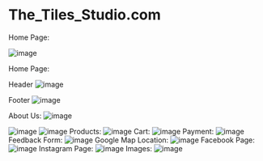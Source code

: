 # The_Tiles_Studio.com
Home Page: 

![image](https://github.com/rutujadpawar/Tiles-Studio/assets/122771999/b803ba88-9a9d-4350-991a-d00cb2f7c8c9)

Home Page: 

Header ![image](https://github.com/rutujadpawar/Tiles-Studio/assets/122771999/8031bcff-77e6-4ca4-abb9-f63c1444086d)

Footer ![image](https://github.com/rutujadpawar/Tiles-Studio/assets/122771999/7456aa78-dd89-4942-b941-70e7c866117d)

About Us: ![image](https://github.com/rutujadpawar/Tiles-Studio/assets/122771999/5151b40b-7a30-424b-a20f-00180607b912)

 ![image](https://github.com/rutujadpawar/Tiles-Studio/assets/122771999/6d5ffdfb-74f7-4565-bb56-c15175e48b58)
![image](https://github.com/rutujadpawar/Tiles-Studio/assets/122771999/f54c6f89-0639-4d94-aa79-89e2e57794c1)
Products: ![image](https://github.com/rutujadpawar/Tiles-Studio/assets/122771999/77c7c657-5cfa-42ba-b3d6-4ab5eefe8941)
Cart: ![image](https://github.com/rutujadpawar/Tiles-Studio/assets/122771999/7c02e50b-bf7e-4d27-acd5-ff33f2ba379e)
Payment: ![image](https://github.com/rutujadpawar/Tiles-Studio/assets/122771999/ad62aca3-4754-4cdb-8842-c3f04c204074)
Feedback Form: ![image](https://github.com/rutujadpawar/Tiles-Studio/assets/122771999/b1190ee0-6e13-40d1-ae98-47f80fba72f1)
Google Map Location: ![image](https://github.com/rutujadpawar/Tiles-Studio/assets/122771999/3887761a-e8e8-4645-afa2-f0a721c7cf58)
Facebook Page: ![image](https://github.com/rutujadpawar/Tiles-Studio/assets/122771999/5737e937-234a-458f-a81b-324e8ecb83ac)
Instagram Page: ![image](https://github.com/rutujadpawar/Tiles-Studio/assets/122771999/e5184128-2182-409c-8e31-86aead5ec83a)
Images: ![image](https://github.com/rutujadpawar/Tiles-Studio/assets/122771999/c6e87bfc-ca34-4d51-b3ef-0e667e038366)


